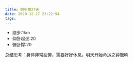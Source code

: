 ```yaml
---
title: 跑步第27天
date: 2020-12-27 23:22:54
tags:
---
```


- 跑步:1km
- 仰卧起坐:20
- 俯卧撑:20

总结思考：身体非常疲劳，需要好好休息。明天开始命运之钟敲响

